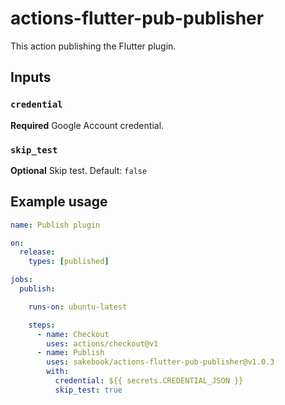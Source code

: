 # actions-flutter-pub-publisher

This action publishing the Flutter plugin.

## Inputs

### `credential`

**Required** Google Account credential.

### `skip_test`

**Optional** Skip test. Default: `false`

## Example usage

```yaml
name: Publish plugin

on:
  release:
    types: [published]

jobs:
  publish:

    runs-on: ubuntu-latest

    steps:
      - name: Checkout
        uses: actions/checkout@v1
      - name: Publish
        uses: sakebook/actions-flutter-pub-publisher@v1.0.3
        with:
          credential: ${{ secrets.CREDENTIAL_JSON }}
          skip_test: true
```
